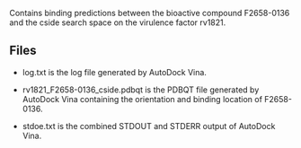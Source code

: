 Contains binding predictions between the bioactive compound F2658-0136 and the cside search space on the virulence factor rv1821.

## Files

- log.txt is the log file generated by AutoDock Vina.

- rv1821_F2658-0136_cside.pdbqt is the PDBQT file generated by AutoDock Vina containing the orientation and binding location of F2658-0136.

- stdoe.txt is the combined STDOUT and STDERR output of AutoDock Vina.

